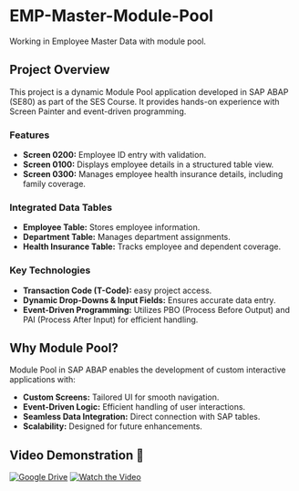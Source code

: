 # EMP-Master-Module-Pool

Working in Employee Master Data with module pool.

## Project Overview

This project is a dynamic Module Pool application developed in SAP ABAP (SE80) as part of the SES Course. It provides hands-on experience with Screen Painter and event-driven programming.

### Features

- **Screen 0200:** Employee ID entry with validation.
- **Screen 0100:** Displays employee details in a structured table view.
- **Screen 0300:** Manages employee health insurance details, including family coverage.

### Integrated Data Tables

- **Employee Table:** Stores employee information.
- **Department Table:** Manages department assignments.
- **Health Insurance Table:** Tracks employee and dependent coverage.

### Key Technologies

- **Transaction Code (T-Code):** easy project access.
- **Dynamic Drop-Downs & Input Fields:** Ensures accurate data entry.
- **Event-Driven Programming:** Utilizes PBO (Process Before Output) and PAI (Process After Input) for efficient handling.

## Why Module Pool?

Module Pool in SAP ABAP enables the development of custom interactive applications with:
- **Custom Screens:** Tailored UI for smooth navigation.
- **Event-Driven Logic:** Efficient handling of user interactions.
- **Seamless Data Integration:** Direct connection with SAP tables.
- **Scalability:** Designed for future enhancements.

## Video Demonstration 🎥

[![Google Drive](https://img.icons8.com/color/48/000000/google-drive--v1.png)](https://drive.google.com/file/d/1A3Y6dZu2MlwIK3oUCk_cwznYb5eaN87J/view?usp=sharing)
[![Watch the Video](path/to/thumbnail.jpg)](https://drive.google.com/file/d/1A3Y6dZu2MlwIK3oUCk_cwznYb5eaN87J/view?usp=sharing) 



